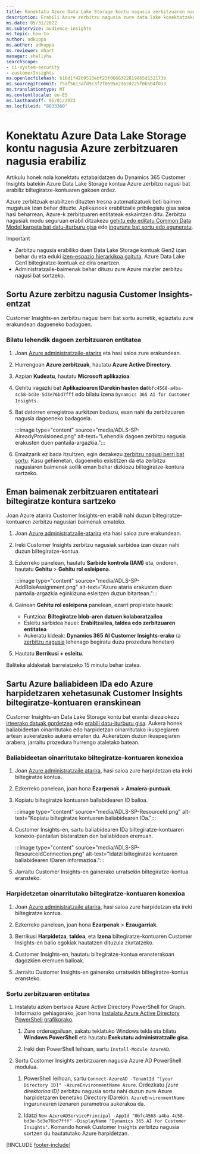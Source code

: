 ```yaml
---
title: Konektatu Azure Data Lake Storage kontu nagusia zerbitzuaren nagusia erabiliz
description: Erabili Azure zerbitzu nagusia zure data lake konektatzeko.
ms.date: 05/31/2022
ms.subservice: audience-insights
ms.topic: how-to
author: adkuppa
ms.author: adkuppa
ms.reviewer: mhart
manager: shellyha
searchScope:
- ci-system-security
- customerInsights
ms.openlocfilehash: b18d1f42b9510ebf23f0666322819865d132173b
ms.sourcegitcommit: f5af5613afd9c3f2f0695e2d62d225f0b504f033
ms.translationtype: MT
ms.contentlocale: eu-ES
ms.lasthandoff: 06/01/2022
ms.locfileid: "8833360"
---
```

# <a name="connect-to-an-azure-data-lake-storage-account-by-using-an-azure-service-principal"></a>Konektatu Azure Data Lake Storage kontu nagusia Azure zerbitzuaren nagusia erabiliz

Artikulu honek nola konektatu eztabaidatzen du Dynamics 365 Customer Insights batekin Azure Data Lake Storage kontua Azure zerbitzu nagusi bat erabiliz biltegiratze-kontuaren gakoen ordez.

Azure zerbitzuak erabiltzen dituzten tresna automatizatuek beti baimen mugatuak izan behar dituzte. Aplikazioek erabiltzaile pribilegiatu gisa saioa hasi beharrean, Azure-k zerbitzuaren entitateak eskaintzen ditu. Zerbitzu nagusiak modu seguruan erabil ditzakezu [gehitu edo editatu Common Data Model karpeta bat datu-iturburu gisa](connect-common-data-model.md) edo [ingurune bat sortu edo eguneratu](create-environment.md).

> [!IMPORTANT]
>
> - Zerbitzu nagusia erabiliko duen Data Lake Storage kontuak Gen2 izan behar du eta eduki [izen-espazio hierarkikoa gaituta](/azure/storage/blobs/data-lake-storage-namespace). Azure Data Lake Gen1 biltegiratze-kontuak ez dira onartzen.
> - Administratzaile-baimenak behar dituzu zure Azure maizter zerbitzu nagusi bat sortzeko.

## <a name="create-an-azure-service-principal-for-customer-insights"></a>Sortu Azure zerbitzu nagusia Customer Insights-entzat

Customer Insights-en zerbitzu nagusi berri bat sortu aurretik, egiaztatu zure erakundean dagoeneko badagoen.

### <a name="look-for-an-existing-service-principal"></a>Bilatu lehendik dagoen zerbitzuaren entitatea

1. Joan [Azure administratzaile-atarira](https://portal.azure.com) eta hasi saioa zure erakundean.

2. Hurrengoan **Azure zerbitzuak**, hautatu **Azure Active Directory**.

3. Azpian **Kudeatu**, hautatu **Microsoft aplikazioa**.

4. Gehitu iragazki bat **Aplikazioaren IDarekin hasten da**`0bfc4568-a4ba-4c58-bd3e-5d3e76bd7fff` edo bilatu izena `Dynamics 365 AI for Customer Insights`.

5. Bat datorren erregistroa aurkitzen baduzu, esan nahi du zerbitzuaren nagusia dagoeneko badagoela.

   :::image type="content" source="media/ADLS-SP-AlreadyProvisioned.png" alt-text="Lehendik dagoen zerbitzu nagusia erakusten duen pantaila-argazkia.":::

6. Emaitzarik ez bada itzultzen, egin dezakezu [zerbitzu nagusi berri bat sortu](#create-a-new-service-principal). Kasu gehienetan, dagoeneko existitzen da eta zerbitzu nagusiaren baimenak soilik eman behar dizkiozu biltegiratze-kontura sartzeko.

## <a name="grant-permissions-to-the-service-principal-to-access-the-storage-account"></a>Eman baimenak zerbitzuaren entitateari biltegiratze kontura sartzeko

Joan Azure atarira Customer Insights-en erabili nahi duzun biltegiratze-kontuaren zerbitzu nagusiari baimenak emateko.

1. Joan [Azure administratzaile-atarira](https://portal.azure.com) eta hasi saioa zure erakundean.

1. Ireki Customer Insights zerbitzu nagusiak sarbidea izan dezan nahi duzun biltegiratze-kontua.

1. Ezkerreko panelean, hautatu **Sarbide kontrola (IAM)** eta, ondoren, hautatu **Gehitu** > **Gehitu rol esleipena**.

   :::image type="content" source="media/ADLS-SP-AddRoleAssignment.png" alt-text="Azure ataria erakusten duen pantaila-argazkia eginkizuna esleitzen duzun bitartean.":::

1. Gainean **Gehitu rol esleipena** panelean, ezarri propietate hauek:
   - Funtzioa: **Biltegiratze blob-aren datuen kolaboratzailea**
   - Esleitu sarbidea hauei: **Erabiltzailea, taldea edo zerbitzuaren entitatea**
   - Aukeratu kideak: **Dynamics 365 AI Customer Insights-erako** (a [zerbitzu nagusia](#create-a-new-service-principal) lehenago begiratu duzu prozedura honetan)

1. Hautatu **Berrikusi + esleitu**.

Baliteke aldaketak barreiatzeko 15 minutu behar izatea.

## <a name="enter-the-azure-resource-id-or-the-azure-subscription-details-in-the-storage-account-attachment-to-customer-insights"></a>Sartu Azure baliabideen IDa edo Azure harpidetzaren xehetasunak Customer Insights biltegiratze-kontuaren eranskinean

Customer Insights-en Data Lake Storage kontu bat erantsi diezaiokezu [irteerako datuak gordetzea](manage-environments.md) edo [erabili datu-iturburu gisa](connect-dataverse-managed-lake.md). Aukera honek baliabideetan oinarritutako edo harpidetzan oinarritutako ikuspegiaren artean aukeratzeko aukera ematen du. Aukeratzen duzun ikuspegiaren arabera, jarraitu prozedura hurrengo ataletako batean.

### <a name="resource-based-storage-account-connection"></a>Baliabideetan oinarritutako biltegiratze-kontuaren konexioa

1. Joan [Azure administratzaile atarira](https://portal.azure.com), hasi saioa zure harpidetzan eta ireki biltegiratze kontua.

1. Ezkerreko panelean, joan hona **Ezarpenak** > **Amaiera-puntuak**.

1. Kopiatu biltegiratze kontuaren baliabidearen ID balioa.

   :::image type="content" source="media/ADLS-SP-ResourceId.png" alt-text="Kopiatu biltegiratze kontuaren baliabidearen IDa.":::

1. Customer Insights-en, sartu baliabidearen IDa biltegiratze-kontuaren konexio-pantailan bistaratzen den baliabideen eremuan.

   :::image type="content" source="media/ADLS-SP-ResourceIdConnection.png" alt-text="Idatzi biltegiratze kontuaren baliabidearen IDaren informazioa.":::   

1. Jarraitu Customer Insights-en gainerako urratsekin biltegiratze-kontua eransteko.

### <a name="subscription-based-storage-account-connection"></a>Harpidetzetan oinarritutako biltegiratze-kontuaren konexioa

1. Joan [Azure administratzaile atarira](https://portal.azure.com), hasi saioa zure harpidetzan eta ireki biltegiratze kontua.

1. Ezkerreko panelean, joan hona **Ezarpenak** > **Ezaugarriak**.

1. Berrikusi **Harpidetza**, **taldea**, eta **Izena** biltegiratze-kontuaren Customer Insights-en balio egokiak hautatzen dituzula ziurtatzeko.

1. Customer Insights-en, hautatu biltegiratze-kontua eransterakoan dagozkien eremuen balioak.

1. Jarraitu Customer Insights-en gainerako urratsekin biltegiratze-kontua eransteko.

### <a name="create-a-new-service-principal"></a>Sortu zerbitzuaren entitatea

1. Instalatu azken bertsioa Azure Active Directory PowerShell for Graph. Informazio gehiagorako, joan hona [Instalatu Azure Active Directory PowerShell grafikorako](/powershell/azure/active-directory/install-adv2).

   1. Zure ordenagailuan, sakatu teklatuko Windows tekla eta bilatu **Windows PowerShell** eta hautatu **Exekutatu administratzaile gisa**.

   1. Ireki den PowerShell leihoan, sartu `Install-Module AzureAD`.

2. Sortu Customer Insights zerbitzuaren nagusia Azure AD PowerShell modulua.

   1. PowerShell leihoan, sartu `Connect-AzureAD -TenantId "[your Directory ID]" -AzureEnvironmentName Azure`. Ordezkatu *[zure direktorioa ID]* zerbitzu nagusia sortu nahi duzun zure Azure harpidetzaren benetako Directory IDarekin. `AzureEnvironmentName` ingurunearen izenaren parametroa aukerakoa da.
  
   1. Idatzi `New-AzureADServicePrincipal -AppId "0bfc4568-a4ba-4c58-bd3e-5d3e76bd7fff" -DisplayName "Dynamics 365 AI for Customer Insights"`. Komando honek Customer Insights zerbitzu nagusia sortzen du hautatutako Azure harpidetzan.

[!INCLUDE [footer-include](includes/footer-banner.md)]